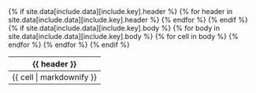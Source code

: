 <table class="mdl-data-table mdl-js-data-table">
    {% if site.data[include.data][include.key].header %}
    <thead>
        <tr>
            {% for header in site.data[include.data][include.key].header %}
            <th class="mdl-data-table__cell--non-numeric"><strong>{{ header }}</strong></th>
            {% endfor %}
        </tr>
    </thead>
    {% endif %}
    {% if site.data[include.data][include.key].body %}
    <tbody>
    {% for body in site.data[include.data][include.key].body %}
    <tr>
        {% for cell in body %}
        <td class="mdl-data-table__cell--non-numeric">{{ cell | markdownify }}</td>
        {% endfor %}
    </tr>
    {% endfor %}
    </tbody>
    {% endif %}
</table>
